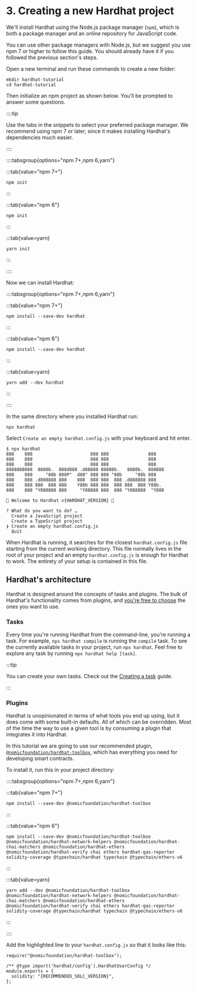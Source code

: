 # 3. Creating a new Hardhat project

We'll install Hardhat using the Node.js package manager (`npm`), which is both a package manager and an online repository for JavaScript code.

You can use other package managers with Node.js, but we suggest you use npm 7 or higher to follow this guide. You should already have it if you followed the previous section's steps.

Open a new terminal and run these commands to create a new folder:

```
mkdir hardhat-tutorial
cd hardhat-tutorial
```

Then initialize an npm project as shown below. You'll be prompted to answer some questions.

::::tip

Use the tabs in the snippets to select your preferred package manager. We recommend using npm 7 or later, since it makes installing Hardhat's dependencies much easier.

::::

::::tabsgroup{options="npm 7+,npm 6,yarn"}

:::tab{value="npm 7+"}

```
npm init
```

:::

:::tab{value="npm 6"}

```
npm init
```

:::

:::tab{value=yarn}

```
yarn init
```

:::

::::

Now we can install Hardhat:

::::tabsgroup{options="npm 7+,npm 6,yarn"}

:::tab{value="npm 7+"}

```
npm install --save-dev hardhat
```

:::

:::tab{value="npm 6"}

```
npm install --save-dev hardhat
```

:::

:::tab{value=yarn}

```
yarn add --dev hardhat
```

:::

::::

In the same directory where you installed Hardhat run:

```
npx hardhat
```

Select `Create an empty hardhat.config.js` with your keyboard and hit enter.

```markup{16}
$ npx hardhat
888    888                      888 888               888
888    888                      888 888               888
888    888                      888 888               888
8888888888  8888b.  888d888 .d88888 88888b.   8888b.  888888
888    888     "88b 888P"  d88" 888 888 "88b     "88b 888
888    888 .d888888 888    888  888 888  888 .d888888 888
888    888 888  888 888    Y88b 888 888  888 888  888 Y88b.
888    888 "Y888888 888     "Y88888 888  888 "Y888888  "Y888

👷 Welcome to Hardhat v{HARDHAT_VERSION} 👷‍

? What do you want to do? …
  Create a JavaScript project
  Create a TypeScript project
❯ Create an empty hardhat.config.js
  Quit
```

When Hardhat is running, it searches for the closest `hardhat.config.js` file starting from the current working directory. This file normally lives in the root of your project and an empty `hardhat.config.js` is enough for Hardhat to work. The entirety of your setup is contained in this file.

## Hardhat's architecture

Hardhat is designed around the concepts of tasks and plugins. The bulk of Hardhat's functionality comes from plugins, and [you're free to choose](/hardhat-runner/plugins/) the ones you want to use.

### Tasks

Every time you're running Hardhat from the command-line, you're running a task. For example, `npx hardhat compile` is running the `compile` task. To see the currently available tasks in your project, run `npx hardhat`. Feel free to explore any task by running `npx hardhat help [task]`.

:::tip

You can create your own tasks. Check out the [Creating a task](/guides/create-task.md) guide.

:::

### Plugins

Hardhat is unopinionated in terms of what tools you end up using, but it does come with some built-in defaults. All of which can be overridden. Most of the time the way to use a given tool is by consuming a plugin that integrates it into Hardhat.

In this tutorial we are going to use our recommended plugin, [`@nomicfoundation/hardhat-toolbox`](../hardhat-runner/plugins/nomicfoundation-hardhat-toolbox), which has everything you need for developing smart contracts.

To install it, run this in your project directory:

::::tabsgroup{options="npm 7+,npm 6,yarn"}

:::tab{value="npm 7+"}

```
npm install --save-dev @nomicfoundation/hardhat-toolbox
```

:::

:::tab{value="npm 6"}

```
npm install --save-dev @nomicfoundation/hardhat-toolbox @nomicfoundation/hardhat-network-helpers @nomicfoundation/hardhat-chai-matchers @nomicfoundation/hardhat-ethers @nomicfoundation/hardhat-verify chai ethers hardhat-gas-reporter solidity-coverage @typechain/hardhat typechain @typechain/ethers-v6
```

:::

:::tab{value=yarn}

```
yarn add --dev @nomicfoundation/hardhat-toolbox @nomicfoundation/hardhat-network-helpers @nomicfoundation/hardhat-chai-matchers @nomicfoundation/hardhat-ethers @nomicfoundation/hardhat-verify chai ethers hardhat-gas-reporter solidity-coverage @typechain/hardhat typechain @typechain/ethers-v6
```

:::

::::

Add the highlighted line to your `hardhat.config.js` so that it looks like this:

```js{1}
require("@nomicfoundation/hardhat-toolbox");

/** @type import('hardhat/config').HardhatUserConfig */
module.exports = {
  solidity: "{RECOMMENDED_SOLC_VERSION}",
};
```
